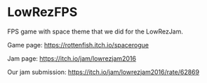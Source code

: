 # LowRezFPS
FPS game with space theme that we did for the LowRezJam.

Game page: https://rottenfish.itch.io/spacerogue

Jam page: https://itch.io/jam/lowrezjam2016

Our jam submission: https://itch.io/jam/lowrezjam2016/rate/62869
